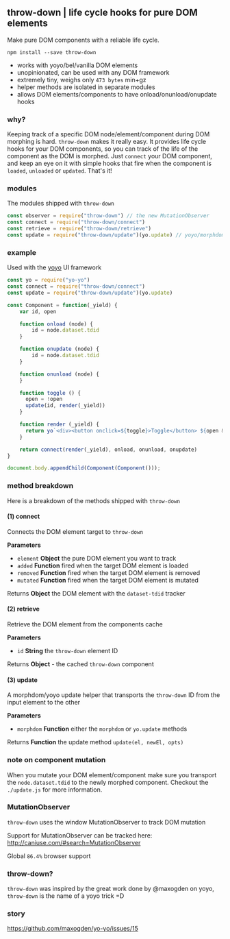 ## throw-down | life cycle hooks for pure DOM elements

Make pure DOM components with a reliable life cycle.

```
npm install --save throw-down
```

- works with yoyo/bel/vanilla DOM elements
- unopinionated, can be used with any DOM framework
- extremely tiny, weighs only `473 bytes` min+gz
- helper methods are isolated in separate modules
- allows DOM elements/components to have onload/onunload/onupdate hooks

### why?

Keeping track of a specific DOM node/element/component during DOM morphing is hard. `throw-down` makes it really easy. It provides life cycle hooks for your DOM components, so you can track of the life of the component as the DOM is morphed. Just `connect` your DOM component, and keep an eye on it with simple hooks that fire when the component is `loaded`, `unloaded` or `updated`. That's it!

### modules

The modules shipped with `throw-down`

```js
const observer = require("throw-down") // the new MutationObserver
const connect = require("throw-down/connect")
const retrieve = require("throw-down/retrieve")
const update = require("throw-down/update")(yo.update) // yoyo/morphdom helper
```

### example

Used with the <a href="https://github.com/maxogden/yo-yo/">yoyo</a> UI framework

```js
const yo = require("yo-yo")
const connect = require("throw-down/connect")
const update = require("throw-down/update")(yo.update)

const Component = function(_yield) {
    var id, open

    function onload (node) {
        id = node.dataset.tdid
    }

    function onupdate (node) {
        id = node.dataset.tdid
    }

    function onunload (node) {
    }

    function toggle () {
      open = !open
      update(id, render(_yield))
    }

    function render (_yield) {
      return yo`<div><button onclick=${toggle}>Toggle</button> ${open && "Open!" || "Closed!"} ${_yield}</div>`
    }

    return connect(render(_yield), onload, onunload, onupdate)
}

document.body.appendChild(Component(Component()));
```


### method breakdown

Here is a breakdown of the methods shipped with `throw-down`

#### (1) connect

Connects the DOM element target to `throw-down`

**Parameters**

-   `element` **Object** the pure DOM element you want to track
-   `added` **Function** fired when the target DOM element is loaded
-   `removed` **Function** fired when the target DOM element is removed
-   `mutated` **Function** fired when the target DOM element is mutated

Returns **Object** the DOM element with the `dataset-tdid` tracker

#### (2) retrieve

Retrieve the DOM element from the components cache

**Parameters**

-   `id` **String** the `throw-down` element ID

Returns **Object** - the cached `throw-down` component

#### (3) update

A morphdom/yoyo update helper that transports the `throw-down` ID from the input element to the other

**Parameters**

-   `morphdom` **Function** either the `morphdom` or `yo.update` methods

Returns **Function** the update method `update(el, newEl, opts)`

### note on component mutation

When you mutate your DOM element/component make sure you transport the `node.dataset.tdid` to the newly morphed component. Checkout the `./update.js` for more information.

### MutationObserver

`throw-down` uses the window MutationObserver to track DOM mutation

Support for MutationObserver can be tracked here:
http://caniuse.com/#search=MutationObserver

Global `86.4%` browser support

### throw-down?

`throw-down` was inspired by the great work done by @maxogden on yoyo, `throw-down`
is the name of a yoyo trick =D

### story

https://github.com/maxogden/yo-yo/issues/15
